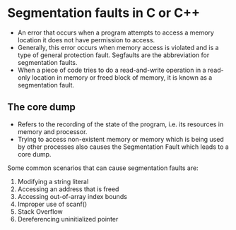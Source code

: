 # Segmentation faults in C or C++

* An error that occurs when a program attempts to access a memory location it does not have permission to access.
* Generally, this error occurs when memory access is violated and is a type of general protection fault. Segfaults are the abbreviation for segmentation faults.
* When a piece of code tries to do a read-and-write operation in a read-only location in memory or freed block of memory, it is known as a segmentation fault.

## The core dump

* Refers to the recording of the state of the program, i.e. its resources in memory and processor.
* Trying to access non-existent memory or memory which is being used by other processes also causes the Segmentation Fault which leads to a core dump.

Some common scenarios that can cause segmentation faults are:

1. Modifying a string literal
2. Accessing an address that is freed
3. Accessing out-of-array index bounds
4. Improper use of scanf()
5. Stack Overflow
6. Dereferencing uninitialized pointer
